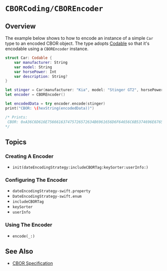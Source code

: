 # ``CBORCoding/CBOREncoder``

## Overview

The example below shows to how to encode an instance of a simple `Car` type to an encoded CBOR object. The type adopts [Codable](https://developer.apple.com/documentation/swift/codable) so that it's encodable using a `CBOREncoder` instance.

```swift
struct Car: Codable {
    var manufacturer: String
    var model: String
    var horsePower: Int
    var description: String?
}

let stinger = Car(manufacturer: "Kia", model: "Stinger GT2", horsePower: 365, description: nil)  
let encoder = CBOREncoder()

let encodedData = try encoder.encode(stinger)
print("CBOR: \(hexString(encodedData))")

/* Prints:
 CBOR: 0xA36C6D616E756661637475726572634B6961656D6F64656C6B5374696E676572204754326A686F727365506F77657219016D
*/
```

## Topics

### Creating A Encoder

- ``init(dateEncodingStrategy:includeCBORTag:keySorter:userInfo:)``

### Configuring The Encoder

- ``dateEncodingStrategy-swift.property``
- ``DateEncodingStrategy-swift.enum``
- ``includeCBORTag``
- ``keySorter``
- ``userInfo``

### Using The Encoder

- ``encode(_:)``

## See Also

- [CBOR Specification](https://datatracker.ietf.org/doc/html/rfc8949)
